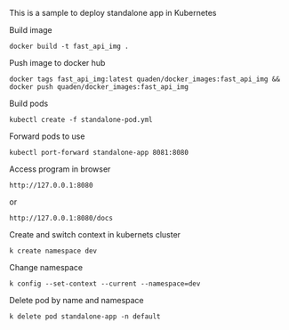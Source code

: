 This is a sample to deploy standalone app in Kubernetes

Build image
```
docker build -t fast_api_img .
```
Push image to docker hub
```
docker tags fast_api_img:latest quaden/docker_images:fast_api_img && docker push quaden/docker_images:fast_api_img
```

Build pods
```
kubectl create -f standalone-pod.yml
```
Forward pods to use
```
kubectl port-forward standalone-app 8081:8080
```

Access program in browser
```
http://127.0.0.1:8080
```
or
```
http://127.0.0.1:8080/docs
```

Create and switch context in kubernets cluster
```
k create namespace dev 
```

Change namespace 
```
k config --set-context --current --namespace=dev
```

Delete pod by name and namespace
```
k delete pod standalone-app -n default
```

